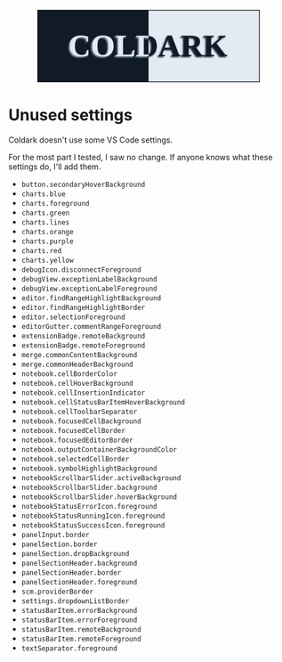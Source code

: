 <p align="center">
    <img src="assets/coldark-banner.png" alt="Coldark Banner" width="400" />
</p>

# Unused settings

Coldark doesn't use some VS Code settings.

For the most part I tested, I saw no change. If anyone knows what these settings do, I'll add them.

- `button.secondaryHoverBackground`
- `charts.blue`
- `charts.foreground`
- `charts.green`
- `charts.lines`
- `charts.orange`
- `charts.purple`
- `charts.red`
- `charts.yellow`
- `debugIcon.disconnectForeground`
- `debugView.exceptionLabelBackground`
- `debugView.exceptionLabelForeground`
- `editor.findRangeHighlightBackground`
- `editor.findRangeHighlightBorder`
- `editor.selectionForeground`
- `editorGutter.commentRangeForeground`
- `extensionBadge.remoteBackground`
- `extensionBadge.remoteForeground`
- `merge.commonContentBackground`
- `merge.commonHeaderBackground`
- `notebook.cellBorderColor`
- `notebook.cellHoverBackground`
- `notebook.cellInsertionIndicator`
- `notebook.cellStatusBarItemHoverBackground`
- `notebook.cellToolbarSeparator`
- `notebook.focusedCellBackground`
- `notebook.focusedCellBorder`
- `notebook.focusedEditorBorder`
- `notebook.outputContainerBackgroundColor`
- `notebook.selectedCellBorder`
- `notebook.symbolHighlightBackground`
- `notebookScrollbarSlider.activeBackground`
- `notebookScrollbarSlider.background`
- `notebookScrollbarSlider.hoverBackground`
- `notebookStatusErrorIcon.foreground`
- `notebookStatusRunningIcon.foreground`
- `notebookStatusSuccessIcon.foreground`
- `panelInput.border`
- `panelSection.border`
- `panelSection.dropBackground`
- `panelSectionHeader.background`
- `panelSectionHeader.border`
- `panelSectionHeader.foreground`
- `scm.providerBorder`
- `settings.dropdownListBorder`
- `statusBarItem.errorBackground`
- `statusBarItem.errorForeground`
- `statusBarItem.remoteBackground`
- `statusBarItem.remoteForeground`
- `textSeparator.foreground`
